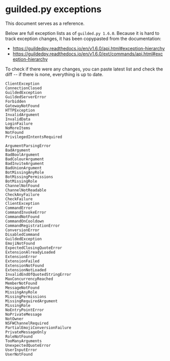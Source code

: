 # guilded.py exceptions

This document serves as a reference.

Below are full exception lists as of `guilded.py 1.6.0`. Because it is hard to track exception
changes, it has been copypasted from the documentation:

- https://guildedpy.readthedocs.io/en/v1.6.0/api.html#exception-hierarchy
- https://guildedpy.readthedocs.io/en/v1.6.0/ext/commands/api.html#exception-hierarchy

To check if there were any changes, you can paste latest list and check the diff -- if there is
none, everything is up to date.

```
ClientException
ConnectionClosed
GuildedException
GuildedServerError
Forbidden
GatewayNotFound
HTTPException
InvalidArgument
InvalidData
LoginFailure
NoMoreItems
NotFound
PrivilegedIntentsRequired
```

```
ArgumentParsingError
BadArgument
BadBoolArgument
BadColourArgument
BadInviteArgument
BadUnionArgument
BotMissingAnyRole
BotMissingPermissions
BotMissingRole
ChannelNotFound
ChannelNotReadable
CheckAnyFailure
CheckFailure
ClientException
CommandError
CommandInvokeError
CommandNotFound
CommandOnCooldown
CommandRegistrationError
ConversionError
DisabledCommand
GuildedException
EmojiNotFound
ExpectedClosingQuoteError
ExtensionAlreadyLoaded
ExtensionError
ExtensionFailed
ExtensionNotFound
ExtensionNotLoaded
InvalidEndOfQuotedStringError
MaxConcurrencyReached
MemberNotFound
MessageNotFound
MissingAnyRole
MissingPermissions
MissingRequiredArgument
MissingRole
NoEntryPointError
NoPrivateMessage
NotOwner
NSFWChannelRequired
PartialEmojiConversionFailure
PrivateMessageOnly
RoleNotFound
TooManyArguments
UnexpectedQuoteError
UserInputError
UserNotFound
```
